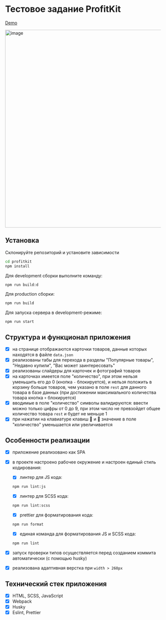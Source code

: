 # Тестовое задание ProfitKit

[Demo]()

<img width="639" alt="image" src="https://user-images.githubusercontent.com/88904845/218285184-ce3a7abe-5a62-444b-aa70-4a8c5ff800d6.png">
 
## Установка

Склонируйте репозиторий и установите зависимости

```sh
cd profitkit
npm install
```

Для development сборки выполните команду:

```sh
npm run build:d
```

Для production сборки:

```sh
npm run build
```

Для запуска сервера в development-режиме:

```sh
npm run start
```

## Структура и функционал приложения

- [x] на странице отображаются карточки товаров, данные которых находятся в файле `data.json`
- [x] реализованы табы для перехода в разделы "Популярные товары", "Недавно купили", "Вас может заинтересовать"
- [x] реализованы слайдеры для карточек и фотографий товаров
- [x] на карточках имеется поле "количество", при этом нельзя уменьшить его до 0 (кнопка `-` блокируется), и нельзя положить в корзину больше товаров, чем указано в поле `rest` для данного товара в базе данных (при достижении максимального количества товара кнопка `+` блокируется)
- [x] вводимые в поле "количество" символы валидируются: ввести можно только цифры от 0 до 9, при этом число не превзойдет общее количество товара `rest` и будет не меньше 1
- [x] при нажатии на клавиатуре клавиш 🔽 и 🔼 значение в поле "количество" уменьшается или увеличивается

## Особенности реализации

- [x] приложение реализовано как SPA
- [x] в проекте настроено рабочее окружение и настроен единый стиль кодирования:

  - [x] линтер для JS кода:

  ```sh
  npm run lint:js
  ```

  - [x] линтер для SCSS кода:

  ```sh
  npm run lint:scss
  ```

  - [x] prettier для форматирования кода:

  ```sh
  npm run format
  ```

  - [x] единая команда для форматирования JS и SCSS кода:

  ```sh
  npm run lint
  ```

- [x] запуск проверки типов осуществляется перед созданием коммита автоматически (с помощью husky)

- [x] реализована адаптивная верстка при `width > 260px`

## Технический стек приложения

- [x] HTML, SCSS, JavaScript
- [x] Webpack
- [x] Husky
- [x] Eslint, Prettier
